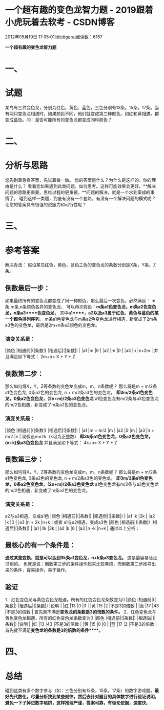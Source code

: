 
# 一个超有趣的变色龙智力题 - 2019跟着小虎玩着去软考 - CSDN博客

2012年05月19日 17:05:01[littletigerat](https://me.csdn.net/littletigerat)阅读数：6167


**一个超有趣的变色龙智力题**
# 一、
# 试题
某岛有三种变色龙，分别为红色，黄色，蓝色，三色分别有13条，15条，17条。当有两只变色龙相遇时，如果颜色不同，他们就变成第三种颜色。如红和黄相遇，都变成蓝色。问：是否可能所有的变色龙都变成同种颜色？
# 二、
# 分析与思路
您先别着急看答案，先试着做一做。
您的答案是什么？为什么是这样的。你的理由是什么？
看看您如果遇到此类问题，如何思考。这样可能效果会更好。**解决问题的思路更重要。思维过程的更重要。**问题的解决，就是一个水到渠成的事情了。
碰到这样一类题，到底有没有一个套路，有没有一个解决问题的模式呢？让您的答案具有很强的说服力和可行性呢？
# 三、
# 参考答案
解决办法：
假设某岛红色，黄色，蓝色三色的变色龙的条数分别是X条，Y条，Z条。
## 倒数最后一步：
如果最终所有的变色龙都变成了同一种颜色，那么最后一次变色，必然满足：
m条,m条,n条颜色各异的变色龙，
可以再次假设：**m****条****a1****色变色龙，****m****条****a2****色变色龙，****n****条****a3****色变色龙**，
其中**a1****，****a2****以及****a3****属于红色、黄色与蓝色的某一个颜色排列序列**。
m条a1色变色龙与m条a2色变色龙进行相遇，新变成了2m条a3色的变色龙，最后是2m+n条a3颜色的变色龙。
### 演变关系是：
|颜色
|相遇前|(|条数|)
|相遇后|(|条数|)
|
|a1
|m
|0
|
|a2
|m
|0
|
|a3
|n
|n+2m
|
并且满足如下等式：
2m+n= X + Y + Z
## 倒数第二步：
那么如何将X，Y，Z等条数的变色龙变成m，m，n条数呢？
那么将是m + m/2条a1色变色龙,
 0条a2色的变色龙, n + m/2条a3色的变色龙，
**即****3m/2****条****a1****色变色龙，****0****条****a2****色变色龙，****(2n+m)/2****条****a3****色变色龙**
a1色变色龙有m/2条与a3色变色龙的m/2色相遇，新变成了m条a2色的变色龙。
### 演变关系是：
|颜色
|相遇前|(|条数|)
|相遇后|(|条数|)
|
|a1
|m + m/2
|m
|
|a2
|0
|m
|
|a3
|n + m/2
|n
|
现假设m=2k（k可为正整数）
**即****3k****条****a1****色变色龙，****0****条****a2****色变色龙，****(n+k)****条****a3****色变色龙**
并且满足如下等式：
4k+n= X + Y + Z

## 倒数第三步：
那么如何将X，Y，Z等条数的变色龙变成m，m，n条数呢？
那么将是m + m/2条a1色变色龙,
 0条a2色的变色龙, n + m/2条a3色的变色龙，
**即****3m/2****条****a1****色变色龙，****0****条****a2****色变色龙，****(2n+m)/2****条****a3****色变色龙**
a1色变色龙有m/2条与a3色变色龙的m/2色相遇，新变成了m条a2色的变色龙。
### 演变关系是：
a2与a3相遇，变成a1色
|颜色
|相遇前|(|条数|)
|相遇后|(|条数|)
|
|a1
|k
|3k
|
|a2
|k
|0
|
|a3
|n + 2k
|n+k
|
或者
a1与a2相遇，变成a3色
|颜色
|相遇前|(|条数|)
|相遇后|(|条数|)
|
|a1
|4k
|3k
|
|a2
|k
|0
|
|a3
|n -k
|n+k
|
通过以上分析：
## 最核心的有一个条件是：
**通过某些变换，就是可以达到****3k****条****a1****变色龙，****n+k****条****a3****变色龙。**
这是最容易验证识别的。
也就是说：倒数第三步的条件操作起来比较麻烦，而倒数第二步推导出来的条件，容易操作，易于操作。
## 验证
1．红色变色龙与黄色变色龙相遇，所有的红色变色龙条数变为0
|颜色
|相遇前|(|条数|)
|相遇后|(|条数|)
|说明
|
|红
|13
|0
|0
|
|黄
|15
|2
|不是3的倍数
|
|蓝
|17
|43
|不是3的倍数
|
首先就不满足**变色龙的条数是3的倍数的条件。**
2．红色变色龙与黄色变色龙相遇，所有的红色变色龙条数变为0
|颜色
|相遇前|(|条数|)
|相遇后|(|条数|)
|说明
|
|红
|13
|43
|不是3的倍数
|
|黄
|15
|0
|0
|
|蓝
|17
|2
|不是3的倍数
|
首先就不满足**变色龙的条数是3的倍数的条件****。**
# 四、
# 总结
碰到这类有多个数字参与（如：三色分别有13条，15条，17条）的数字游戏题，**最好先代数化，尽量分析找到某些规律，然后去针对题目的具体数字进行验证说明，避免一下子掉进数字陷阱，这样推理严谨，答案可靠，有理论依据，速度快**。

